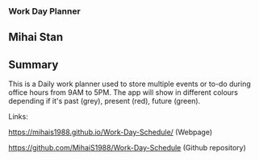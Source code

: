 ### Work Day Planner

## Mihai Stan

## Summary
This is a Daily work planner used to store multiple events or to-do during office hours from 9AM to 5PM.
The app will show in different colours depending if it's past (grey), present (red), future (green).

Links:

https://mihais1988.github.io/Work-Day-Schedule/ (Webpage)

https://github.com/MihaiS1988/Work-Day-Schedule (Github repository)
